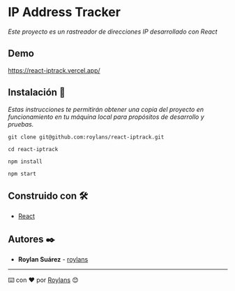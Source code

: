 # IP Address Tracker

_Este proyecto es un rastreador de direcciones IP desarrollado con React_

## Demo

https://react-iptrack.vercel.app/

## Instalación 🔧

_Estas instrucciones te permitirán obtener una copia del proyecto en funcionamiento en tu máquina local para propósitos de desarrollo y pruebas._

```
git clone git@github.com:roylans/react-iptrack.git
```
```
cd react-iptrack
```

```
npm install
```

```
npm start
```

## Construido con 🛠️

* [React](https://reactjs.org/)


## Autores ✒️

* **Roylan Suárez** - [roylans](https://github.com/roylans)

-----
⌨️ con ❤️ por [Roylans](https://github.com/roylans) 😊
